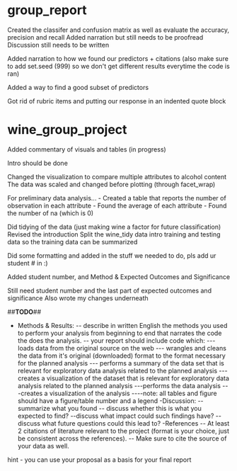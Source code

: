 # group_report
Created the classifer and confusion matrix as well as evaluate the accuracy, precision and recall
Added narration but still needs to be proofread
Discussion still needs to be written

Added narration to how we found our predictors + citations (also make sure to add set.seed (999) so we don't get different results everytime the code is ran)

Added a way to find a good subset of predictors

Got rid of rubric items and putting our response in an indented quote block

# wine_group_project
Added commentary of visuals and tables (in progress)

Intro should be done

Changed the visualization to compare multiple attributes to alcohol content
The data was scaled and changed before plotting (through facet_wrap)

For preliminary data analysis...
    - Created a table that reports the number of observation in each attribute
    - Found the average of each attribute
    - Found the number of na (which is 0)

Did tidying of the data (just making wine a factor for future classification)
Revised the introduction
Split the wine_tidy data intro training and testing data so the training data can be summarized

Did some formatting and added in the stuff we needed to do, pls add ur student # in :)

Added student number, and Method & Expected Outcomes and Significance

Still need student number and the last part of expected outcomes and significance 
Also wrote my changes underneath


##**TODO**##



-    Methods & Results:
 --       describe in written English the methods you used to perform your analysis from beginning to end that narrates the code the does the analysis.
   --     your report should include code which:
     ---       loads data from the original source on the web 
        ---    wrangles and cleans the data from it's original (downloaded) format to the format necessary for the planned analysis
           --- performs a summary of the data set that is relevant for exploratory data analysis related to the planned analysis 
            ---creates a visualization of the dataset that is relevant for exploratory data analysis related to the planned analysis
            ---performs the data analysis
            ---creates a visualization of the analysis 
            ----note: all tables and figure should have a figure/table number and a legend
    -Discussion:
     --   summarize what you found
       -- discuss whether this is what you expected to find?
        --discuss what impact could such findings have?
        --discuss what future questions could this lead to?
    -References
     --   At least 2 citations of literature relevant to the project (format is your choice, just be consistent across the references).
      --  Make sure to cite the source of your data as well.

hint - you can use your proposal as a basis for your final report
